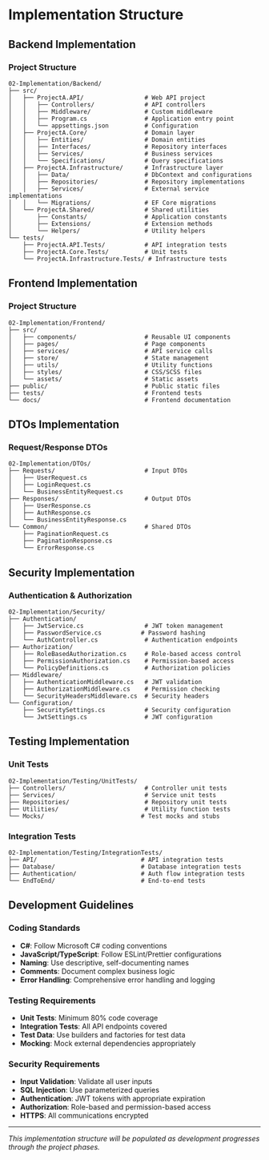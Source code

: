 # Implementation Structure

## Backend Implementation

### Project Structure
```
02-Implementation/Backend/
├── src/
│   ├── ProjectA.API/                 # Web API project
│   │   ├── Controllers/              # API controllers
│   │   ├── Middleware/               # Custom middleware
│   │   ├── Program.cs                # Application entry point
│   │   └── appsettings.json          # Configuration
│   ├── ProjectA.Core/                # Domain layer
│   │   ├── Entities/                 # Domain entities
│   │   ├── Interfaces/               # Repository interfaces
│   │   ├── Services/                 # Business services
│   │   └── Specifications/           # Query specifications
│   ├── ProjectA.Infrastructure/      # Infrastructure layer
│   │   ├── Data/                     # DbContext and configurations
│   │   ├── Repositories/             # Repository implementations
│   │   ├── Services/                 # External service implementations
│   │   └── Migrations/               # EF Core migrations
│   └── ProjectA.Shared/              # Shared utilities
│       ├── Constants/                # Application constants
│       ├── Extensions/               # Extension methods
│       └── Helpers/                  # Utility helpers
└── tests/
    ├── ProjectA.API.Tests/           # API integration tests
    ├── ProjectA.Core.Tests/          # Unit tests
    └── ProjectA.Infrastructure.Tests/ # Infrastructure tests
```

## Frontend Implementation

### Project Structure
```
02-Implementation/Frontend/
├── src/
│   ├── components/                   # Reusable UI components
│   ├── pages/                        # Page components
│   ├── services/                     # API service calls
│   ├── store/                        # State management
│   ├── utils/                        # Utility functions
│   ├── styles/                       # CSS/SCSS files
│   └── assets/                       # Static assets
├── public/                           # Public static files
├── tests/                            # Frontend tests
└── docs/                             # Frontend documentation
```

## DTOs Implementation

### Request/Response DTOs
```
02-Implementation/DTOs/
├── Requests/                         # Input DTOs
│   ├── UserRequest.cs
│   ├── LoginRequest.cs
│   └── BusinessEntityRequest.cs
├── Responses/                        # Output DTOs
│   ├── UserResponse.cs
│   ├── AuthResponse.cs
│   └── BusinessEntityResponse.cs
└── Common/                           # Shared DTOs
    ├── PaginationRequest.cs
    ├── PaginationResponse.cs
    └── ErrorResponse.cs
```

## Security Implementation

### Authentication & Authorization
```
02-Implementation/Security/
├── Authentication/
│   ├── JwtService.cs                 # JWT token management
│   ├── PasswordService.cs           # Password hashing
│   └── AuthController.cs             # Authentication endpoints
├── Authorization/
│   ├── RoleBasedAuthorization.cs     # Role-based access control
│   ├── PermissionAuthorization.cs    # Permission-based access
│   └── PolicyDefinitions.cs          # Authorization policies
├── Middleware/
│   ├── AuthenticationMiddleware.cs   # JWT validation
│   ├── AuthorizationMiddleware.cs    # Permission checking
│   └── SecurityHeadersMiddleware.cs  # Security headers
└── Configuration/
    ├── SecuritySettings.cs           # Security configuration
    └── JwtSettings.cs                # JWT configuration
```

## Testing Implementation

### Unit Tests
```
02-Implementation/Testing/UnitTests/
├── Controllers/                      # Controller unit tests
├── Services/                         # Service unit tests
├── Repositories/                     # Repository unit tests
├── Utilities/                        # Utility function tests
└── Mocks/                           # Test mocks and stubs
```

### Integration Tests
```
02-Implementation/Testing/IntegrationTests/
├── API/                             # API integration tests
├── Database/                        # Database integration tests
├── Authentication/                  # Auth flow integration tests
└── EndToEnd/                        # End-to-end tests
```

## Development Guidelines

### Coding Standards
- **C#**: Follow Microsoft C# coding conventions
- **JavaScript/TypeScript**: Follow ESLint/Prettier configurations
- **Naming**: Use descriptive, self-documenting names
- **Comments**: Document complex business logic
- **Error Handling**: Comprehensive error handling and logging

### Testing Requirements
- **Unit Tests**: Minimum 80% code coverage
- **Integration Tests**: All API endpoints covered
- **Test Data**: Use builders and factories for test data
- **Mocking**: Mock external dependencies appropriately

### Security Requirements
- **Input Validation**: Validate all user inputs
- **SQL Injection**: Use parameterized queries
- **Authentication**: JWT tokens with appropriate expiration
- **Authorization**: Role-based and permission-based access
- **HTTPS**: All communications encrypted

---
*This implementation structure will be populated as development progresses through the project phases.*
